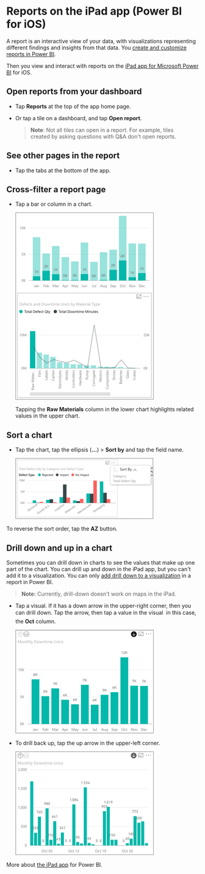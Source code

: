<properties 
   pageTitle="Reports on the iPad app"
   description="Reports on the iPad app (Power BI for iOS)"
   services="powerbi" 
   documentationCenter="" 
   authors="maggiesMSFT" 
   manager="mblythe" 
   backup=""
   editor=""
   tags=""
   qualityFocus="no"
   qualityDate=""/>
 
<tags
   ms.service="powerbi"
   ms.devlang="NA"
   ms.topic="article"
   ms.tgt_pltfrm="NA"
   ms.workload="powerbi"
   ms.date="02/23/2016"
   ms.author="maggies"/>
# Reports on the iPad app (Power BI for iOS)


A report is an interactive view of your data, with visualizations representing different findings and insights from that data. You [create and customize reports in Power BI](powerbi-service-reports.md).

Then you view and interact with reports on the [iPad app for Microsoft Power BI](http://go.microsoft.com/fwlink/?LinkId=522062) for iOS.

## Open reports from your dashboard

-   Tap **Reports** at the top of the app home page.

-   Or tap a tile on a dashboard, and tap **Open report**.

    >**Note**: Not all tiles can open in a report. For example, tiles created by asking questions with Q&A don't open reports.

## See other pages in the report

-   Tap the tabs at the bottom of the app.

## Cross-filter a report page

-   Tap a bar or column in a chart.

    ![](media/powerbi-mobile-reports-on-the-ipad-app/PBI_iPad_Xflter.png)

    Tapping the **Raw Materials** column in the lower chart highlights related values in the upper chart.

## Sort a chart

-  Tap the chart, tap the ellipsis (**...**) > **Sort by** and tap the field name.

    ![](media/powerbi-mobile-reports-on-the-ipad-app/PBI_iPad_Rpt_SortBy.png)

To reverse the sort order, tap the **AZ** button.

## Drill down and up in a chart

Sometimes you can drill down in charts to see the values that make up one part of the chart. You can drill up and down in the iPad app, but you can't add it to a visualization. You can only [add drill down to a visualization](powerbi-service-drill-down-in-a-visualization.md) in a report in Power BI. 

>**Note:** Currently, drill-down doesn't work on maps in the iPad.

-   Tap a visual. If it has a down arrow in the upper-right corner, then you can drill down. Tap the arrow, then tap a value in the visual &#151; in this case, the **Oct** column.

    ![](media/powerbi-mobile-reports-on-the-ipad-app/PBI_iPad_DrillDownNew.png)

-   To drill back up, tap the up arrow in the upper-left corner.

    ![](media/powerbi-mobile-reports-on-the-ipad-app/PBI_iPad_DrillUpNew.png)

More about [the iPad app](powerbi-mobile-iphone-app-get-started.md) for Power BI.

